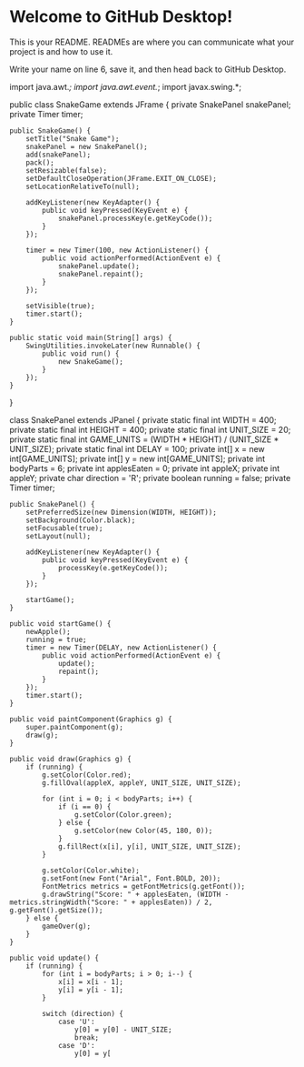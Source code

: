 # Welcome to GitHub Desktop!

This is your README. READMEs are where you can communicate what your project is and how to use it.

Write your name on line 6, save it, and then head back to GitHub Desktop.

import java.awt.*;
import java.awt.event.*;
import javax.swing.*;

public class SnakeGame extends JFrame {
    private SnakePanel snakePanel;
    private Timer timer;

    public SnakeGame() {
        setTitle("Snake Game");
        snakePanel = new SnakePanel();
        add(snakePanel);
        pack();
        setResizable(false);
        setDefaultCloseOperation(JFrame.EXIT_ON_CLOSE);
        setLocationRelativeTo(null);

        addKeyListener(new KeyAdapter() {
            public void keyPressed(KeyEvent e) {
                snakePanel.processKey(e.getKeyCode());
            }
        });

        timer = new Timer(100, new ActionListener() {
            public void actionPerformed(ActionEvent e) {
                snakePanel.update();
                snakePanel.repaint();
            }
        });

        setVisible(true);
        timer.start();
    }

    public static void main(String[] args) {
        SwingUtilities.invokeLater(new Runnable() {
            public void run() {
                new SnakeGame();
            }
        });
    }
}

class SnakePanel extends JPanel {
    private static final int WIDTH = 400;
    private static final int HEIGHT = 400;
    private static final int UNIT_SIZE = 20;
    private static final int GAME_UNITS = (WIDTH * HEIGHT) / (UNIT_SIZE * UNIT_SIZE);
    private static final int DELAY = 100;
    private int[] x = new int[GAME_UNITS];
    private int[] y = new int[GAME_UNITS];
    private int bodyParts = 6;
    private int applesEaten = 0;
    private int appleX;
    private int appleY;
    private char direction = 'R';
    private boolean running = false;
    private Timer timer;

    public SnakePanel() {
        setPreferredSize(new Dimension(WIDTH, HEIGHT));
        setBackground(Color.black);
        setFocusable(true);
        setLayout(null);

        addKeyListener(new KeyAdapter() {
            public void keyPressed(KeyEvent e) {
                processKey(e.getKeyCode());
            }
        });

        startGame();
    }

    public void startGame() {
        newApple();
        running = true;
        timer = new Timer(DELAY, new ActionListener() {
            public void actionPerformed(ActionEvent e) {
                update();
                repaint();
            }
        });
        timer.start();
    }

    public void paintComponent(Graphics g) {
        super.paintComponent(g);
        draw(g);
    }

    public void draw(Graphics g) {
        if (running) {
            g.setColor(Color.red);
            g.fillOval(appleX, appleY, UNIT_SIZE, UNIT_SIZE);

            for (int i = 0; i < bodyParts; i++) {
                if (i == 0) {
                    g.setColor(Color.green);
                } else {
                    g.setColor(new Color(45, 180, 0));
                }
                g.fillRect(x[i], y[i], UNIT_SIZE, UNIT_SIZE);
            }

            g.setColor(Color.white);
            g.setFont(new Font("Arial", Font.BOLD, 20));
            FontMetrics metrics = getFontMetrics(g.getFont());
            g.drawString("Score: " + applesEaten, (WIDTH - metrics.stringWidth("Score: " + applesEaten)) / 2, g.getFont().getSize());
        } else {
            gameOver(g);
        }
    }

    public void update() {
        if (running) {
            for (int i = bodyParts; i > 0; i--) {
                x[i] = x[i - 1];
                y[i] = y[i - 1];
            }

            switch (direction) {
                case 'U':
                    y[0] = y[0] - UNIT_SIZE;
                    break;
                case 'D':
                    y[0] = y[